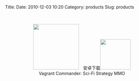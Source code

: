 Title:
Date: 2010-12-03 10:20
Category: products
Slug: products
<center>

<br/>
<br/>
<img src="{photo}misc/ICON512x512_10.png" width=150>&ensp;&ensp;安卓下载<img src="{photo}misc/android_qr_code.png" width=100><br/>
Vagrant Commander: Sci-Fi Strategy MMO


</center>

